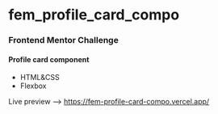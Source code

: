 # fem_profile_card_compo

### Frontend Mentor Challenge
#### Profile card component
- HTML&CSS
- Flexbox

Live preview --> https://fem-profile-card-compo.vercel.app/

